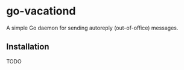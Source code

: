 # go-vacationd

A simple Go daemon for sending autoreply (out-of-office) messages.

## Installation

TODO

